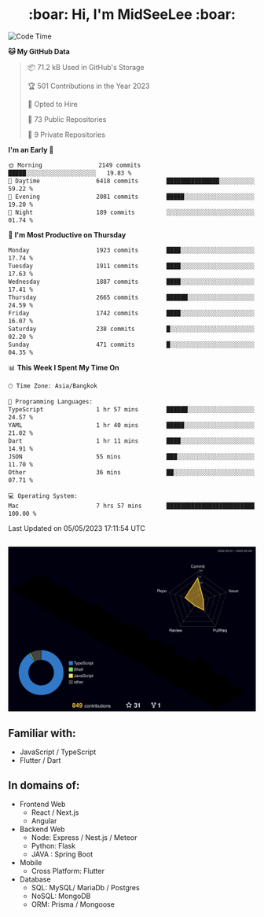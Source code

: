 <h1 align="center"> :boar: Hi, I'm MidSeeLee :boar:</h1>
 
<!--START_SECTION:waka-->
![Code Time](http://img.shields.io/badge/Code%20Time-564%20hrs%2011%20mins-blue)

**🐱 My GitHub Data** 

> 📦 71.2 kB Used in GitHub's Storage 
 > 
> 🏆 501 Contributions in the Year 2023
 > 
> 💼 Opted to Hire
 > 
> 📜 73 Public Repositories 
 > 
> 🔑 9 Private Repositories 
 > 
**I'm an Early 🐤** 

```text
🌞 Morning                2149 commits        █████░░░░░░░░░░░░░░░░░░░░   19.83 % 
🌆 Daytime                6418 commits        ███████████████░░░░░░░░░░   59.22 % 
🌃 Evening                2081 commits        █████░░░░░░░░░░░░░░░░░░░░   19.20 % 
🌙 Night                  189 commits         ░░░░░░░░░░░░░░░░░░░░░░░░░   01.74 % 
```
📅 **I'm Most Productive on Thursday** 

```text
Monday                   1923 commits        ████░░░░░░░░░░░░░░░░░░░░░   17.74 % 
Tuesday                  1911 commits        ████░░░░░░░░░░░░░░░░░░░░░   17.63 % 
Wednesday                1887 commits        ████░░░░░░░░░░░░░░░░░░░░░   17.41 % 
Thursday                 2665 commits        ██████░░░░░░░░░░░░░░░░░░░   24.59 % 
Friday                   1742 commits        ████░░░░░░░░░░░░░░░░░░░░░   16.07 % 
Saturday                 238 commits         █░░░░░░░░░░░░░░░░░░░░░░░░   02.20 % 
Sunday                   471 commits         █░░░░░░░░░░░░░░░░░░░░░░░░   04.35 % 
```


📊 **This Week I Spent My Time On** 

```text
🕑︎ Time Zone: Asia/Bangkok

💬 Programming Languages: 
TypeScript               1 hr 57 mins        ██████░░░░░░░░░░░░░░░░░░░   24.57 % 
YAML                     1 hr 40 mins        █████░░░░░░░░░░░░░░░░░░░░   21.02 % 
Dart                     1 hr 11 mins        ████░░░░░░░░░░░░░░░░░░░░░   14.91 % 
JSON                     55 mins             ███░░░░░░░░░░░░░░░░░░░░░░   11.70 % 
Other                    36 mins             ██░░░░░░░░░░░░░░░░░░░░░░░   07.71 % 

💻 Operating System: 
Mac                      7 hrs 57 mins       █████████████████████████   100.00 % 
```


 Last Updated on 05/05/2023 17:11:54 UTC
<!--END_SECTION:waka-->

##

![](./profile-3d-contrib/profile-night-rainbow.svg)

## Familiar with:
- JavaScript / TypeScript
- Flutter / Dart

## In domains of:
- Frontend Web
  - React / Next.js
  - Angular
- Backend Web
  - Node: Express / Nest.js / Meteor
  - Python: Flask
  - JAVA : Spring Boot
- Mobile
  - Cross Platform: Flutter
- Database
  - SQL: MySQL/ MariaDb / Postgres
  - NoSQL: MongoDB
  - ORM: Prisma / Mongoose
